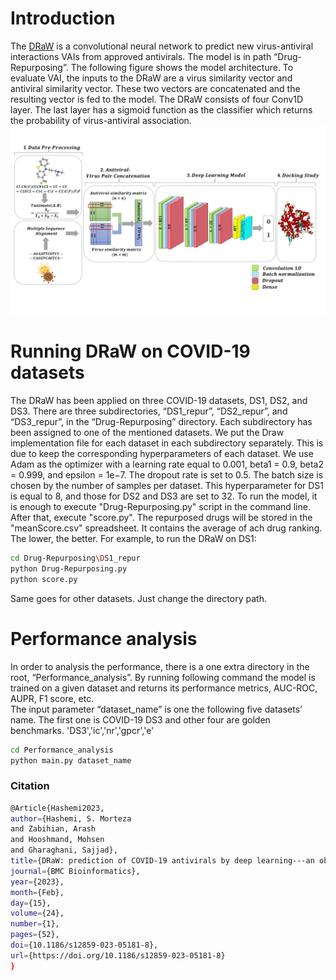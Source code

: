 # Introduction
The [DRaW](https://doi.org/10.1186/s12859-023-05181-8) is a convolutional neural network to predict new virus-antiviral interactions VAIs from approved antivirals. The model is in path “Drug-Repurposing”.  The following figure shows the model architecture. To evaluate VAI, the inputs to the DRaW are a virus similarity vector and antiviral similarity vector. These two vectors are concatenated and the resulting vector is fed to the model. The DRaW consists of four Conv1D layer. The last layer has a sigmoid function as the classifier which returns the probability of virus-antiviral association. 
![Alt text](CovidModel.png?raw=true "CovidModel")
# Running DRaW on COVID-19 datasets
The DRaW has been applied on three COVID-19 datasets, DS1, DS2, and DS3. There are three subdirectories, “DS1_repur”, “DS2_repur”, and “DS3_repur”, in the “Drug-Repurposing” directory. Each subdirectory has been assigned to one of the mentioned datasets. We put the Draw implementation file for each dataset in each subdirectory separately. This is due to keep the corresponding hyperparameters of each dataset. 
We use Adam as the optimizer with a learning rate equal to 0.001, beta1 = 0.9, beta2 = 0.999, and epsilon = 1e−7. The dropout rate is set to 0.5. The batch size is chosen by the number of samples per dataset. This hyperparameter for DS1 is equal to 8, and those for DS2 and DS3 are set to 32.
To run the model, it is enough to execute "Drug-Repurposing.py" script in the command line. After that, execute "score.py". The repurposed drugs will be stored in the "meanScore.csv" spreadsheet. It contains the average of ach drug ranking. The lower, the better. For example, to run the DRaW on DS1:
```bash
cd Drug-Repurposing\DS1_repur
python Drug-Repurposing.py 
python score.py
```
Same goes for other datasets. Just change the directory path.
# Performance analysis
In order to analysis the performance, there is a one extra directory in the root, “Performance_analysis”. By running following command the model is trained on a given dataset and returns its performance metrics, AUC-ROC, AUPR, F1 score, etc.   
The input parameter “dataset_name” is one the following five datasets’ name. The first one is COVID-19 DS3 and other four are golden benchmarks. 
'DS3','ic','nr','gpcr','e'

```bash
cd Performance_analysis
python main.py dataset_name
```

### Citation

```bash
@Article{Hashemi2023,
author={Hashemi, S. Morteza
and Zabihian, Arash
and Hooshmand, Mohsen
and Gharaghani, Sajjad},
title={DRaW: prediction of COVID-19 antivirals by deep learning---an objection on using matrix factorization},
journal={BMC Bioinformatics},
year={2023},
month={Feb},
day={15},
volume={24},
number={1},
pages={52},
doi={10.1186/s12859-023-05181-8},
url={https://doi.org/10.1186/s12859-023-05181-8}
}



```

